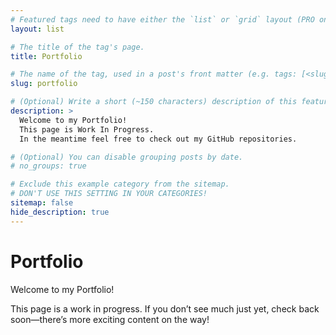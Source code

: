 ```yaml
---
# Featured tags need to have either the `list` or `grid` layout (PRO only).
layout: list

# The title of the tag's page.
title: Portfolio

# The name of the tag, used in a post's front matter (e.g. tags: [<slug>]).
slug: portfolio

# (Optional) Write a short (~150 characters) description of this featured tag.
description: >
  Welcome to my Portfolio! 
  This page is Work In Progress.
  In the meantime feel free to check out my GitHub repositories.

# (Optional) You can disable grouping posts by date.
# no_groups: true

# Exclude this example category from the sitemap.
# DON'T USE THIS SETTING IN YOUR CATEGORIES!
sitemap: false
hide_description: true
---
```



# Portfolio
Welcome to my Portfolio!

This page is a work in progress. If you don’t see much just yet, check back soon—there’s more exciting content on the way!